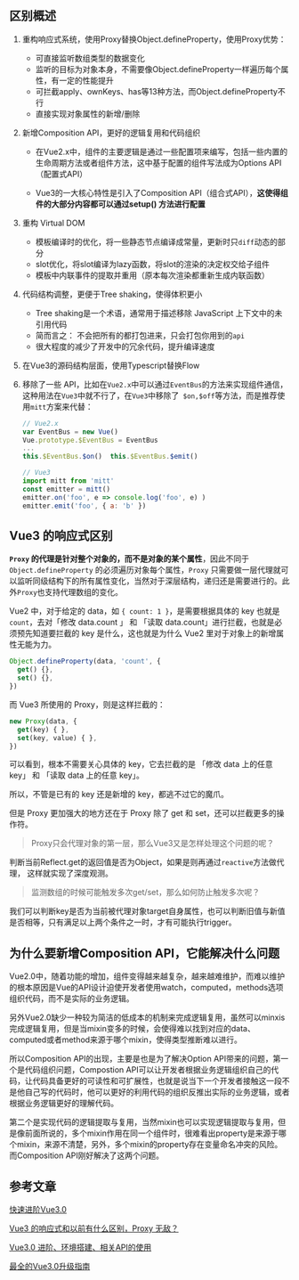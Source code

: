 ## 区别概述

1. 重构响应式系统，使用Proxy替换Object.defineProperty，使用Proxy优势：
   * 可直接监听数组类型的数据变化
   * 监听的目标为对象本身，不需要像Object.defineProperty一样遍历每个属性，有一定的性能提升
   * 可拦截apply、ownKeys、has等13种方法，而Object.defineProperty不行
   * 直接实现对象属性的新增/删除
   
2. 新增Composition API，更好的逻辑复用和代码组织

   * 在Vue2.x中，组件的主要逻辑是通过一些配置项来编写，包括一些内置的生命周期方法或者组件方法，这中基于配置的组件写法成为Options API（配置式API）

   * Vue3的一大核心特性是引入了Composition API（组合式API），**这使得组件的大部分内容都可以通过setup() 方法进行配置**

3. 重构 Virtual DOM
   * 模板编译时的优化，将一些静态节点编译成常量，更新时只`diff`动态的部分
   * slot优化，将slot编译为lazy函数，将slot的渲染的决定权交给子组件
   * 模板中内联事件的提取并重用（原本每次渲染都重新生成内联函数）

4. 代码结构调整，更便于Tree shaking，使得体积更小

   * Tree shaking是一个术语，通常用于描述移除 JavaScript 上下文中的未引用代码

   - 简而言之： 不会把所有的都打包进来，只会打包你用到的`api`
   - 很大程度的减少了开发中的冗余代码，提升编译速度

5. 在Vue3的源码结构层面，使用Typescript替换Flow

6. 移除了一些 API，比如在`Vue2.x`中可以通过`EventBus`的方法来实现组件通信，这种用法在`Vue3`中就不行了，在`Vue3`中移除了` $on,$off`等方法，而是推荐使用`mitt`方案来代替：

   ``` js
   // Vue2.x
   var EventBus = new Vue()
   Vue.prototype.$EventBus = EventBus
   ...
   this.$EventBus.$on()  this.$EventBus.$emit()
   
   // Vue3
   import mitt from 'mitt'
   const emitter = mitt()
   emitter.on('foo', e => console.log('foo', e) )
   emitter.emit('foo', { a: 'b' })
   ```

## Vue3 的响应式区别

**`Proxy` 的代理是针对整个对象的，而不是对象的某个属性**，因此不同于 `Object.defineProperty` 的必须遍历对象每个属性，`Proxy` 只需要做一层代理就可以监听同级结构下的所有属性变化，当然对于深层结构，递归还是需要进行的。此外`Proxy`也支持代理数组的变化。

Vue2 中，对于给定的 data，如 `{ count: 1 }`，是需要根据具体的 key 也就是 `count`，去对「修改 data.count 」 和 「读取 data.count」进行拦截，也就是必须预先知道要拦截的 key 是什么，这也就是为什么 Vue2 里对于对象上的新增属性无能为力。

```js
Object.defineProperty(data, 'count', {
  get() {},
  set() {},
})
```

而 Vue3 所使用的 Proxy，则是这样拦截的：

```js
new Proxy(data, {
  get(key) { },
  set(key, value) { },
})
```

可以看到，根本不需要关心具体的 key，它去拦截的是 「修改 data 上的任意 key」 和 「读取 data 上的任意 key」。

所以，不管是已有的 key  还是新增的 key，都逃不过它的魔爪。

但是 Proxy 更加强大的地方还在于 Proxy 除了 get 和 set，还可以拦截更多的操作符。

> Proxy只会代理对象的第一层，那么Vue3又是怎样处理这个问题的呢？

判断当前Reflect.get的返回值是否为Object，如果是则再通过`reactive`方法做代理， 这样就实现了深度观测。

> 监测数组的时候可能触发多次get/set，那么如何防止触发多次呢？

我们可以判断key是否为当前被代理对象target自身属性，也可以判断旧值与新值是否相等，只有满足以上两个条件之一时，才有可能执行trigger。

## 为什么要新增Composition API，它能解决什么问题

Vue2.0中，随着功能的增加，组件变得越来越复杂，越来越难维护，而难以维护的根本原因是Vue的API设计迫使开发者使用watch，computed，methods选项组织代码，而不是实际的业务逻辑。

另外Vue2.0缺少一种较为简洁的低成本的机制来完成逻辑复用，虽然可以minxis完成逻辑复用，但是当mixin变多的时候，会使得难以找到对应的data、computed或者method来源于哪个mixin，使得类型推断难以进行。

所以Composition API的出现，主要是也是为了解决Option API带来的问题，第一个是代码组织问题，Compostion API可以让开发者根据业务逻辑组织自己的代码，让代码具备更好的可读性和可扩展性，也就是说当下一个开发者接触这一段不是他自己写的代码时，他可以更好的利用代码的组织反推出实际的业务逻辑，或者根据业务逻辑更好的理解代码。

第二个是实现代码的逻辑提取与复用，当然mixin也可以实现逻辑提取与复用，但是像前面所说的，多个mixin作用在同一个组件时，很难看出property是来源于哪个mixin，来源不清楚，另外，多个mixin的property存在变量命名冲突的风险。而Composition API刚好解决了这两个问题。

## 参考文章

[快速进阶Vue3.0](https://segmentfault.com/a/1190000020709962)

[Vue3 的响应式和以前有什么区别，Proxy 无敌？](https://juejin.im/post/6844904122479542285#heading-0)

[Vue3.0 进阶、环境搭建、相关API的使用](https://juejin.im/post/6877832502590111757)

[最全的Vue3.0升级指南](https://mp.weixin.qq.com/s?__biz=MjM5MTA1MjAxMQ==&mid=2651239020&idx=1&sn=80c6b6f2828be6f4a1c4bf9922380ba8&chksm=bd496be88a3ee2fe9cdb022081d2a68c91e4d95a7f483c9c5f1a8187b7a05a2dc0d0d20b5837&mpshare=1&scene=24&srcid=0820y73hmLnpKrfVHoWvoqGg&sharer_sharetime=1597883501832&sharer_shareid=50ec90ef8a78d43d2aeefdb38f1cb3a1#rd)